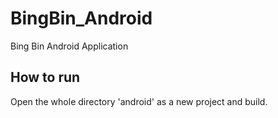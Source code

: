 # BingBin_Android
Bing Bin Android Application
## How to run
Open the whole directory 'android' as a new project and build.
